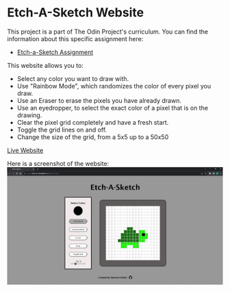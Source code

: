 # Etch-A-Sketch Website

This project is a part of The Odin Project's curriculum. You can find the information about this specific assignment here:
- [Etch-a-Sketch Assignment](https://www.theodinproject.com/lessons/foundations-etch-a-sketch)

This website allows you to:
- Select any color you want to draw with.
- Use "Rainbow Mode", which randomizes the color of every pixel you draw.
- Use an Eraser to erase the pixels you have already drawn.
- Use an eyedropper, to select the exact color of a pixel that is on the drawing.
- Clear the pixel grid completely and have a fresh start.
- Toggle the grid lines on and off.
- Change the size of the grid, from a 5x5 up to a 50x50

[Live Website](https://bernard-vitale.github.io/Etch-A-Sketch/)

Here is a screenshot of the website:
![Alt text](Screenshot.PNG)